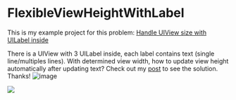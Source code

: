 # FlexibleViewHeightWithLabel

This is my example project for this problem: [Handle UIView size with UILabel inside](https://medium.com/p/8c7f1c2d31e6/edit)

There is a UIView with 3 UILabel inside, each label contains text (single line/multiples lines). With determined view width, how to update view height automatically after updating text?
Check out my [post](https://medium.com/@dqhieu/handle-uiview-size-with-uilabel-inside-8c7f1c2d31e6) to see the solution. Thanks!
![image](https://cdn-images-1.medium.com/max/1600/1*zJero6teipQMXHAMQS-xJw.png)

![](https://cdn-images-1.medium.com/max/1600/1*R3dZh4s1OoGa249lUOGmwA.png)